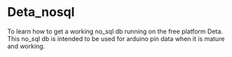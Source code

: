 # Deta_nosql
To learn how to get a working no_sql db running on the free platform Deta. This no_sql db is intended to be used for arduino pin data when it is mature and working.
